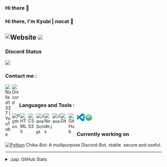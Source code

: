 ### Hi there 👋

<!--
**zKyubi/zKyubi** is a ✨ _special_ ✨ repository because its `README.md` (this file) appears on your GitHub profile.

Here are some ideas to get you started:

- 🔭 I’m currently working on ...
- 🌱 I’m currently learning ...
- 👯 I’m looking to collaborate on ...
- 🤔 I’m looking for help with ...
- 💬 Ask me about ...
- 📫 How to reach me: ...
- 😄 Pronouns: ...
- ⚡ Fun fact: ...
-->
### Hi there, I'm Kyubi | nocat 👋

![Website](https://img.shields.io/website?label=https://chikabot.xyz&style=for-the-badge&url=https%3A%2F%2Fchikabot.xyz)
![](https://komarev.com/ghpvc/?username=zKyubi&label=profile+views&style=flat-square)
---

### Discord Status

<a href="https://discord.com/users/713798791571964026">
<img height="80px" src="https://discord.c99.nl/widget/theme-3/713798791571964026.png" />
</a>

### Contact me :

[<img align="left" alt="Nulled1337 | YouTube" width="22px" src="https://cdn4.iconfinder.com/data/icons/logos-and-brands/512/395_Youtube_logo-128.png" />](https://www.youtube.com/channel/zKyubi)
<a href="https://discord.gg/3AemzkX354">
<img align="left" alt="Discord" width="23px" src="https://raw.githubusercontent.com/peterthehan/peterthehan/master/assets/discord.svg" />   
</a>
</br>

### Languages and Tools :

[<img align="left" alt="Python" width="26px" src="https://cdn4.iconfinder.com/data/icons/logos-and-brands/512/267_Python_logo-128.png" />](https://www.python.org/)
[<img align="left" alt="HTML5" width="26px" src="https://cdn1.iconfinder.com/data/icons/logotypes/32/badge-html-5-128.png" />](https://www.w3.org/html/)
[<img align="left" alt="CSS3" width="26px" src="https://cdn1.iconfinder.com/data/icons/logotypes/32/badge-css-3-128.png" />](https://www.w3schools.com/css/)
[<img align="left" alt="JavaScript" width="26px" src="https://cdn4.iconfinder.com/data/icons/logos-and-brands/512/187_Js_logo_logos-128.png" />](https://www.javascript.com/)
[<img align="left" alt="Node.js" width="26px" src="https://cdn4.iconfinder.com/data/icons/logos-and-brands/512/233_Node_Js_logo-128.png" />](https://nodejs.org/en/)
[<img align="left" alt="Java" width="26px" src="https://image.flaticon.com/icons/png/128/226/226777.png" />](https://java.com/)
[<img align="left" alt="Git" width="26px" src="https://cdn3.iconfinder.com/data/icons/social-media-2169/24/social_media_social_media_logo_git-128.png" />](https://git-scm.com/)
[<img align="left" alt="GitHub" width="26px" src="https://cdn4.iconfinder.com/data/icons/socialcones/508/Github-128.png" />](https://github.com/)
[<img align="left" alt="Visual Studio Code" width="26px" src="https://raw.githubusercontent.com/github/explore/80688e429a7d4ef2fca1e82350fe8e3517d3494d/topics/visual-studio-code/visual-studio-code.png"/>](https://code.visualstudio.com/)
[<img align="left" alt="Atom" width="26px" src="https://raw.githubusercontent.com/github/explore/80688e429a7d4ef2fca1e82350fe8e3517d3494d/topics/atom/atom.png">]()
<br />
<br />


### Currently working on

[<img alt="Python" width="26px" src="https://cdn4.iconfinder.com/data/icons/logos-and-brands/512/267_Python_logo-128.png" />](https://www.python.org/) Chika-Bot: A multipurpose Discord-Bot, stable. secure and useful.

---

<details>
  <summary>:zap: GitHub Stats</summary>
</br>
<p align="center">
  <br><br>
  <img src="https://github.com/zKyubi/github-stats/blob/master/generated/overview.svg">
  <img src="https://github.com/zKyubi/github-stats/blob/master/generated/languages.svg">
</p>
<br>
<img align="center" alt="Kyubi's GitHub Stats" src="https://github-readme-stats-eight-pink.vercel.app/api?username=zKyubi&&show_icons=true&theme=tokyonight&layout=compact" />
</br>
<img align="center" src="https://github-readme-streak-stats.herokuapp.com/?user=zKyubi&show_icons=true&theme=tokyonight&layout=compact" alt="zKyubi" />
